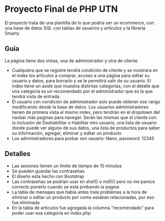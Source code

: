 # Proyecto Final de PHP UTN
  El proyecto trata de una plantilla de lo que podría ser un ecommerce, con una base de datos SQL con tablas de usuarios y artículos y la librería Smarty
  ## Guía
  La página tiene dos vistas, una de administrador y otra de cliente.
  - Cualquiera que se registre tendrá condición de cliente y se mostrara en el index los artículos a comprar, acceso a una página para editar su usuario y datos, para borrarlo y se le permitirá salir de su usuario. El index tiene un aside que muestra distintas categorías, con el detalle que una categoría es un recomendado por el administrador que es la que tendrá vista de entrada.
   - El usuario con condición de administrador solo puede obtener ese rango modificando desde la base de datos. Los usuarios administradores tienen de primera vista el mismo index, pero tendrán en el dropdown del navbar más paginas para navegar. Serán las mismas que el cliente con la inclusión de Deshabilitar o Habilitar otro usuario, una lista de usuario donde puede ver alguno de sus datos, una lista de productos para saber su información, agregar, eliminar y editar un producto
   - Los administradores para probar son usuario: Nano, password: 12345
  ## Detalles
   - Las sesiones tienen un límite de tiempo de 10 minutos
   - Se pueden guardar las contraseñas
   - El diseño esta hecho con Bootstrap
   - Las contraseñas se podrían usar en sha1() o md5() pero no me parece correcto ponerlo cuando se está probando la pagina
   - La tabla de mensajes que había antes traía problemas a la hora de eliminar o editar un producto por como estaban relacionadas, por eso fue eliminada
   - En la tabla de artículos fue agregada la columna "recomendado" para poder usar esa categoría en index.php
